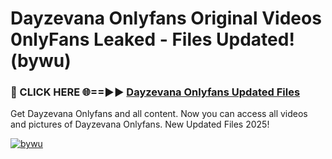 # Dayzevana Onlyfans Original Videos 0nlyFans Leaked - Files Updated! (bywu)

<h3>🔴 CLICK HERE 🌐==►► <a href="https://tinyurl.com/2m67pmp6" rel="nofollow">Dayzevana Onlyfans Updated Files</a></h3>

Get Dayzevana Onlyfans and all content. Now you can access all videos and pictures of Dayzevana Onlyfans. New Updated Files 2025!

[![bywu](https://i.imgur.com/H4QAA4z.gif)](https://tinyurl.com/2m67pmp6)